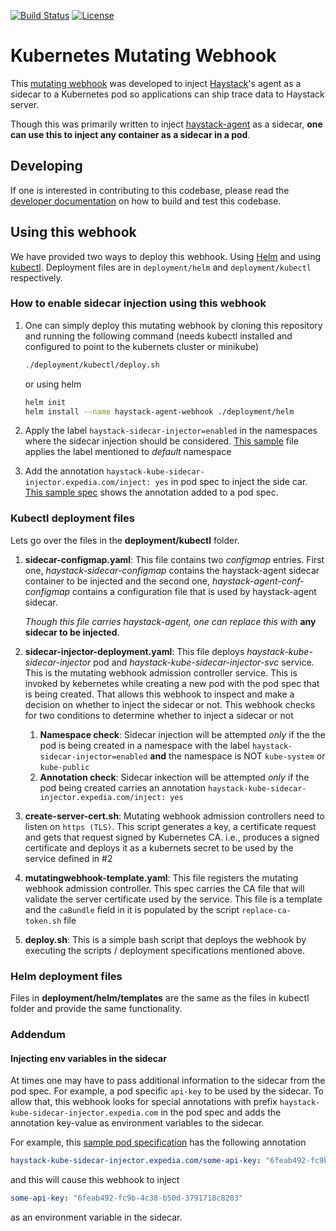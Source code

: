 [![Build Status](https://travis-ci.org/ExpediaDotCom/haystack-kube-sidecar-injector.svg?branch=master)](https://travis-ci.org/ExpediaDotCom/haystack-kube-sidecar-injector)
[![License](https://img.shields.io/badge/license-Apache%20License%202.0-blue.svg)](https://github.com/ExpediaDotCom/haystack/blob/master/LICENSE)

Kubernetes Mutating Webhook
===========

This [mutating webhook](https://kubernetes.io/docs/reference/access-authn-authz/admission-controllers/#mutatingadmissionwebhook) was developed to inject [Haystack](http://expediadotcom.github.io/haystack/)'s agent as a sidecar to a Kubernetes pod so applications can ship trace data to Haystack server. 

Though this was primarily written to inject [haystack-agent](https://github.com/ExpediaDotCom/haystack-agent) as a sidecar, __one can use this to inject any container as a sidecar in a pod__.

## Developing

If one is interested in contributing to this codebase, please read the [developer documentation](DEVELOP.md) on how to build and test this codebase.

## Using this webhook

We have provided two ways to deploy this webhook. Using [Helm](https://helm.sh/) and using [kubectl](https://kubernetes.io/docs/reference/kubectl/overview/). Deployment files are in `deployment/helm` and `deployment/kubectl` respectively. 

### How to enable sidecar injection using this webhook

1. One can simply deploy this mutating webhook by cloning this repository and running the following command (needs kubectl installed and configured to point to the kubernets cluster or minikube)

    ```bash
    ./deployment/kubectl/deploy.sh
    ```
    
    or using helm
    
    ```bash
    helm init
    helm install --name haystack-agent-webhook ./deployment/helm
    ```
    
2. Apply the label `haystack-sidecar-injector=enabled` in the namespaces where the sidecar injection should be considered. [This sample](sample/namespace-label.yaml) file applies the label mentioned to _default_ namespace

3. Add the annotation `haystack-kube-sidecar-injector.expedia.com/inject: yes` in pod spec to inject the side car. [This sample spec](sample/echo-server.yaml#L12) shows the annotation added to a pod spec. 

### Kubectl deployment files

Lets go over the files in the __deployment/kubectl__ folder.

1.  __sidecar-configmap.yaml__:  This file contains two _configmap_ entries.  First one, _haystack-sidecar-configmap_ contains the haystack-agent sidecar container to be injected and the second one, _haystack-agent-conf-configmap_ contains a configuration file that is used by haystack-agent sidecar. 

    _Though this file carries haystack-agent, one can replace this with_ __any sidecar to be injected__. 

2. __sidecar-injector-deployment.yaml__: This file deploys _haystack-kube-sidecar-injector_ pod and _haystack-kube-sidecar-injector-svc_ service. This is the mutating webhook admission controller service. This is invoked by kebernetes while creating a new pod with the pod spec that is being created. That allows this webhook to inspect and make a decision on whether to inject the sidecar or not. This webhook checks for two conditions to determine whether to inject a sidecar or not
    1. __Namespace check__:  Sidecar injection will be attempted _only_ if the the pod is being created in a namespace with the label `haystack-sidecar-injector=enabled` __and__  the namespace is NOT `kube-system` or `kube-public`
    2. __Annotation check__: Sidecar inkection will be attempted _only_ if the pod being created carries an annotation `haystack-kube-sidecar-injector.expedia.com/inject: yes`

3. __create-server-cert.sh__: Mutating webhook admission controllers need to listen on `https (TLS)`. This script generates a key, a certificate request and gets that request signed by Kubernetes CA. i.e., produces a signed certificate and deploys it as a kubernets secret to be used by the service defined in #2

4. __mutatingwebhook-template.yaml__: This file registers the mutating webhook admission controller. This spec carries the CA file that will validate the server certificate used by the service. This file is a template and the `caBundle` field in it is populated by the script `replace-ca-token.sh` file

5. __deploy.sh__: This is a simple bash script that deploys the webhook by executing the scripts / deployment specifications mentioned above.  

### Helm deployment files

Files in __deployment/helm/templates__ are the same as the files in kubectl folder and provide the same functionality.

### Addendum

#### Injecting env variables in the sidecar

At times one may have to pass additional information to the sidecar from the pod spec. For example, a pod specific `api-key` to be used by the sidecar. To allow that, this webhook looks for special annotations with prefix `haystack-kube-sidecar-injector.expedia.com` in the pod spec and adds the annotation key-value as environment variables to the sidecar. 

For example, this [sample pod specification](sample/echo-server.yaml#L13) has the following annotation 

  ```yaml
  haystack-kube-sidecar-injector.expedia.com/some-api-key: "6feab492-fc9b-4c38-b50d-3791718c8203"
  ```

and this will cause this webhook to inject

  ```yaml
  some-api-key: "6feab492-fc9b-4c38-b50d-3791718c8203"
  ```

as an environment variable in the sidecar.

